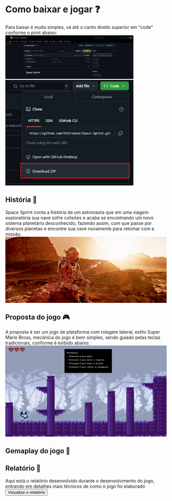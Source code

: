 <h1>Como baixar e jogar ❓</h1>
Para baixar é muito simples, vá até o canto direito superior em "code" conforme o print abaixo:
<img src="./imgs/print1.png" alt="Instrução 1" width="400">

<img src="./imgs/print2.png" alt="Instrução 2" width="400">


<h2>História 📖</h2>
Space Sprint conta a história de um astronauta que em uma viagem exploratória sua nave sofre colisões e acaba se encontrando um novo sistema planetário desconhecido, fazendo assim, com que passe por diversos planetas e encontre sua nave novamente para retomar com a missão.

<img src="./imgs/primeirogif.gif" alt="Gif perdido em marte" style="display: block; margin: 0 auto;" width="900">


<h2>Proposta do jogo 🎮</h2>
A proposta é ser um jogo de plataforma com rolagem lateral, estilo Super Mario Bross, mecânica do jogo é bem simples, sendo guiado pelas teclas tradicionais, conforme é exibido abaixo:
<img src="./imgs/imgspasprin.png" alt="Tela do player parado" width="600">

<h2>Gemaplay do jogo 👾</h2>
<a href="https://youtu.be/k-bqz5B9xl0" target="_blank"></a>

<h2>Relatório 📓</h2>
Aqui está o relatório desenvolvido durante o desenvolvimento do jogo, entrando em detalhes mais técnicos de como o jogo foi elaborado
<a href="./imgs/Relatório descritivo de desenvolvimento.pdf" download="Relatório descritivo de desenvolvimento.pdf">
  <button>Visualize o relatório</button>
</a>

